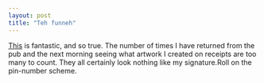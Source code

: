 ```yaml
---
layout: post
title: "Teh funneh"
---
```

[This][1] is fantastic, and so true. The number of times I have returned from
the pub and the next morning seeing what artwork I created on receipts are too
many to count. They all certainly look nothing like my signature.Roll on the
pin-number scheme.

   [1]: http://www.zug.com/pranks/credit/

